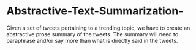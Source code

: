 # Abstractive-Text-Summarization-

Given a set of tweets pertaining to a trending topic, we have to create an abstractive prose summary of the tweets. The summary will need to paraphrase and/or say more than what is directly said in the tweets.

